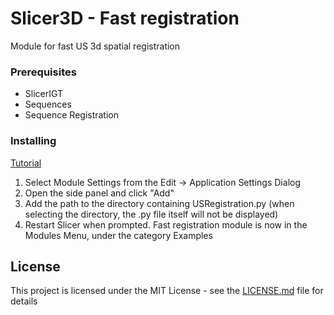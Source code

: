 # Slicer3D - Fast registration
Module for fast US 3d spatial registration 

### Prerequisites

* SlicerIGT
* Sequences
* Sequence Registration

### Installing

[Tutorial](https://www.slicer.org/w/images/0/0f/Slicer4_ProgrammingTutorial_SPujol-SPieper.pdf)
1. Select Module Settings from the Edit -> Application Settings Dialog 
2. Open the side panel and click "Add"
3. Add the path to the directory containing USRegistration.py
(when selecting the directory, the .py file itself will not be displayed) 
4. Restart Slicer when prompted. Fast registration module is now in the Modules Menu, under the category Examples 

## License

This project is licensed under the MIT License - see the [LICENSE.md](LICENSE.md) file for details

